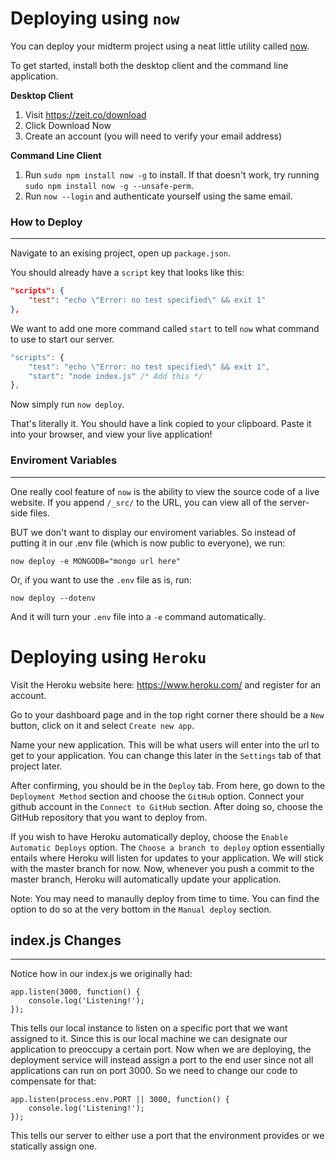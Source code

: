# Deploying using `now`

You can deploy your midterm project using a neat little utility called [now](https://zeit.co/now).

To get started, install both the desktop client and the command line application.

**Desktop Client**

1. Visit https://zeit.co/download
2. Click Download Now
3. Create an account (you will need to verify your email address)

**Command Line Client**

1. Run `sudo npm install now -g` to install. If that doesn't work, try running `sudo npm install now -g --unsafe-perm`.
2. Run `now --login` and authenticate yourself using the same email.


### How to Deploy
-----------------

Navigate to an exising project, open up `package.json`.

You should already have a `script` key that looks like this:

```json
"scripts": {
    "test": "echo \"Error: no test specified\" && exit 1"
},
```

We want to add one more command called `start` to tell `now` what command to use to start our server.

```javascript
"scripts": {
    "test": "echo \"Error: no test specified\" && exit 1",
    "start": "node index.js" /* Add this */
},
```

Now simply run `now deploy`.

That's literally it. You should have a link copied to your clipboard. Paste it into your browser, and view your live application!

### Enviroment Variables
------------------------

One really cool feature of `now` is the ability to view the source code of a live website. If you append `/_src/` to the URL, you can view all of the server-side files.

BUT we don't want to display our enviroment variables. So instead of putting it in our .env file (which is now public to everyone), we run:

`now deploy -e MONGODB="mongo url here"`

Or, if you want to use the `.env` file as is, run:

`now deploy --dotenv`

And it will turn your `.env` file into a `-e` command automatically.



# Deploying using `Heroku`
Visit the Heroku website here: https://www.heroku.com/ and register for an account.

Go to your dashboard page and in the top right corner there should be a `New` button, click on it and select `Create new app`.

Name your new application. This will be what users will enter into the url to get to your application. You can change this later in the `Settings` tab of that project later.

After confirming, you should be in the `Deploy` tab. From here, go down to the `Deployment Method` section and choose the `GitHub` option. Connect your github account in the `Connect to GitHub` section. After doing so, choose the GitHub repository that you want to deploy from.

If you wish to have Heroku automatically deploy, choose the `Enable Automatic Deploys` option. The `Choose a branch to deploy` option essentially entails where Heroku will listen for updates to your application. We will stick with the master branch for now. Now, whenever you push a commit to the master branch, Heroku will automatically update your application.

Note: You may need to manaully deploy from time to time. You can find the option to do so at the very bottom in the `Manual deploy` section.

## index.js Changes
------------------------
Notice how in our index.js we originally had:
```
app.listen(3000, function() {
    console.log('Listening!');
});
```
This tells our local instance to listen on a specific port that we want assigned to it. Since this is our local machine we can designate our application to preoccupy a certain port. Now when we are deploying, the deployment service will instead assign a port to the end user since not all applications can run on port 3000. So we need to change our code to compensate for that:
```
app.listen(process.env.PORT || 3000, function() {
    console.log('Listening!');
});
```
This tells our server to either use a port that the environment provides or we statically assign one.
 
